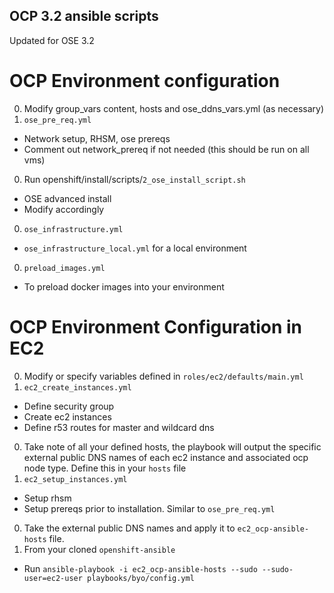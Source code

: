 OCP 3.2 ansible scripts
---

Updated for OSE 3.2  

# OCP Environment configuration
0. Modify group_vars content, hosts and ose_ddns_vars.yml (as necessary)
0. `ose_pre_req.yml` 
  * Network setup, RHSM, ose prereqs
  * Comment out network_prereq if not needed (this should be run on all vms)
0. Run openshift/install/scripts/`2_ose_install_script.sh`
  * OSE advanced install
  * Modify accordingly
0. `ose_infrastructure.yml`
  * `ose_infrastructure_local.yml` for a local environment
0. `preload_images.yml`
  * To preload docker images into your environment
 
# OCP Environment Configuration in EC2
0. Modify or specify variables defined in `roles/ec2/defaults/main.yml`
0. `ec2_create_instances.yml`
  * Define security group
  * Create ec2 instances
  * Define r53 routes for master and wildcard dns
0. Take note of all your defined hosts, the playbook will output the specific external public DNS names of each ec2 instance and associated ocp node type.  Define this in your `hosts` file
0. `ec2_setup_instances.yml`
  * Setup rhsm
  * Setup prereqs prior to installation.  Similar to `ose_pre_req.yml`
0. Take the external public DNS names and apply it to `ec2_ocp-ansible-hosts` file.
0. From your cloned `openshift-ansible`
  * Run `ansible-playbook -i ec2_ocp-ansible-hosts --sudo --sudo-user=ec2-user playbooks/byo/config.yml`